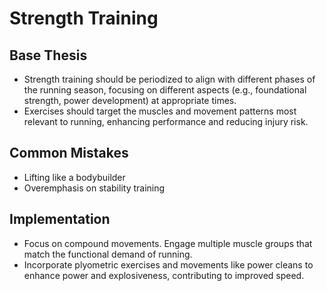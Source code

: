 # Strength Training

## Base Thesis

- Strength training should be periodized to align with different phases of the running season, focusing on different aspects (e.g., foundational strength, power development) at appropriate times.
- Exercises should target the muscles and movement patterns most relevant to running, enhancing performance and reducing injury risk.

## Common Mistakes

- Lifting like a bodybuilder
- Overemphasis on stability training

## Implementation

- Focus on compound movements. Engage multiple muscle groups that match the functional demand of running.
- Incorporate plyometric exercises and movements like power cleans to enhance power and explosiveness, contributing to improved speed.
